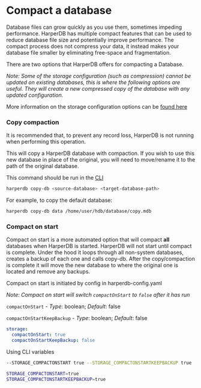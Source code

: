 # Compact a database

Database files can grow quickly as you use them, sometimes impeding performance. 
HarperDB has multiple compact features that can be used to reduce database file size and potentially improve performance.
The compact process does not compress your data, it instead makes your database file smaller by eliminating free-space and fragmentation.

There are two options that HarperDB offers for compacting a Database.

_Note: Some of the storage configuration (such as compression) cannot be updated on existing databases, 
this is where the following options are useful. They will create a new compressed copy of the database with any updated configuration._ 

More information on the storage configuration options can be [found here](../deployments/configuration.md#storage)

### Copy compaction

It is recommended that, to prevent any record loss, HarperDB is not running when performing this operation.

This will copy a HarperDB database with compaction. If you wish to use this new database in place of the original, 
you will need to move/rename it to the path of the original database.

This command should be run in the [CLI](../deployments/harperdb-cli.md)

```bash
harperdb copy-db <source-database> <target-database-path>
```
For example, to copy the default database:
```bash
harperdb copy-db data /home/user/hdb/database/copy.mdb
```

### Compact on start

Compact on start is a more automated option that will compact __all__ databases when HarperDB is started. HarperDB will
not start until compact is complete. Under the hood it loops through all non-system databases, 
creates a backup of each one and calls copy-db. After the copy/compaction is complete it will move the new database 
to where the original one is located and remove any backups.

Compact on start is initiated by config in harperdb-config.yaml

_Note: Compact on start will switch `compactOnStart` to `false` after it has run_

`compactOnStart` - _Type_: boolean; _Default_: false

`compactOnStartKeepBackup` - _Type_: boolean; _Default_: false

```yaml
storage:
  compactOnStart: true
  compactOnStartKeepBackup: false
```

Using CLI variables

```bash
--STORAGE_COMPACTONSTART true --STORAGE_COMPACTONSTARTKEEPBACKUP true
```

```bash
STORAGE_COMPACTONSTART=true
STORAGE_COMPACTONSTARTKEEPBACKUP=true
```